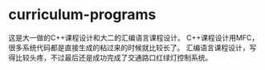 # curriculum-programs
这是大一做的C++课程设计和大二的汇编语言课程设计。
C++课程设计用MFC，很多系统代码都是直接生成的粘过来的时候就比较长了。
汇编语言课程设计，写得比较头疼，不过最后还是成功完成了交通路口红绿灯控制系统。

